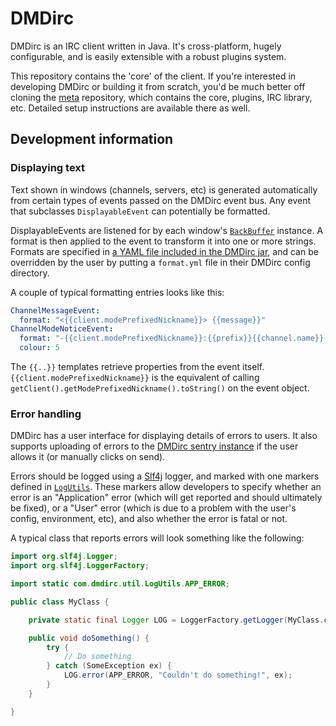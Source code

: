DMDirc
================================================================================

DMDirc is an IRC client written in Java. It's cross-platform, hugely
configurable, and is easily extensible with a robust plugins system.

This repository contains the 'core' of the client. If you're interested in
developing DMDirc or building it from scratch, you'd be much better off
cloning the [meta](https://github.com/DMDirc/meta) repository, which contains
the core, plugins, IRC library, etc. Detailed setup instructions are available
there as well.

Development information
--------------------------------------------------------------------------------

### Displaying text

Text shown in windows (channels, servers, etc) is generated automatically from
certain types of events passed on the DMDirc event bus. Any event that subclasses
`DisplayableEvent` can potentially be formatted.

DisplayableEvents are listened for by each window's [`BackBuffer`](https://github.com/DMDirc/DMDirc/blob/master/src/com/dmdirc/ui/messages/BackBuffer.java)
instance. A format is then applied to the event to transform it into one or more strings. Formats
are specified in [a YAML file included in the DMDirc jar](https://github.com/DMDirc/DMDirc/blob/master/res/com/dmdirc/ui/messages/format.yml),
and can be overridden by the user by putting a `format.yml` file in their DMDirc config directory.

A couple of typical formatting entries looks like this:

```yaml
ChannelMessageEvent:
  format: "<{{client.modePrefixedNickname}}> {{message}}"
ChannelModeNoticeEvent:
  format: "-{{client.modePrefixedNickname}}:{{prefix}}{{channel.name}}- {{message}}"
  colour: 5
```

The `{{..}}` templates retrieve properties from the event itself. `{{client.modePrefixedNickname}}`
is the equivalent of calling `getClient().getModePrefixedNickname().toString()` on the event object.

### Error handling

DMDirc has a user interface for displaying details of errors to users. It also
supports uploading of errors to the
[DMDirc sentry instance](https://sentry.dmdirc.com/) if the user allows it (or
manually clicks on send).

Errors should be logged using a [Slf4j](http://www.slf4j.org/) logger, and
marked with one markers defined in [`LogUtils`](https://github.com/DMDirc/DMDirc/blob/master/src/com/dmdirc/util/LogUtils.java).
These markers allow developers to specify whether an error is an "Application"
error (which will get reported and should ultimately be fixed), or a "User"
error (which is due to a problem with the user's config, environment, etc),
and also whether the error is fatal or not.

A typical class that reports errors will look something like the following:
```java
import org.slf4j.Logger;
import org.slf4j.LoggerFactory;

import static com.dmdirc.util.LogUtils.APP_ERROR;

public class MyClass {

    private static final Logger LOG = LoggerFactory.getLogger(MyClass.class);

    public void doSomething() {
        try {
            // Do something
        } catch (SomeException ex) {
            LOG.error(APP_ERROR, "Couldn't do something!", ex);
        }
    }

}
```
